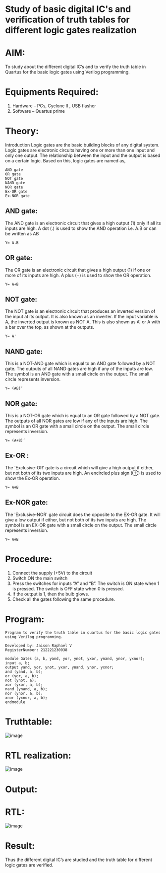 # Study of basic digital IC's and verification of truth tables for different logic gates realization
# AIM:
To study about the different digital IC’s and to verify the truth table in Quartus for the basic logic gates using Verilog programming.

# Equipments Required:
1. Hardware – PCs, Cyclone II , USB flasher
2. Software – Quartus prime
# Theory:
Introduction
Logic gates are the basic building blocks of any digital system. Logic gates are electronic circuits having one or more than one input and only one output. The relationship between the input and the output is based on a certain logic. Based on this, logic gates are named as,
```
AND gate
OR gate
NOT gate
NAND gate
NOR gate
Ex-OR gate
Ex-NOR gate
```
## AND gate:
The AND gate is an electronic circuit that gives a high output (1) only if all its inputs are high. A dot (.) is used to show the AND operation i.e. A.B or can be written as AB
```
Y= A.B
```
## OR gate:
The OR gate is an electronic circuit that gives a high output (1) if one or more of its inputs are high. A plus (+) is used to show the OR operation.
```
Y= A+B
```
## NOT gate:
The NOT gate is an electronic circuit that produces an inverted version of the input at its output. It is also known as an inverter. If the input variable is A, the inverted output is known as NOT A. This is also shown as A' or A with a bar over the top, as shown at the outputs.
```
Y= A'
```
## NAND gate:
This is a NOT-AND gate which is equal to an AND gate followed by a NOT gate. The outputs of all NAND gates are high if any of the inputs are low. The symbol is an AND gate with a small circle on the output. The small circle represents inversion.
```
Y= (AB)’
```
## NOR gate:
This is a NOT-OR gate which is equal to an OR gate followed by a NOT gate. The outputs of all NOR gates are low if any of the inputs are high. The symbol is an OR gate with a small circle on the output. The small circle represents inversion.
```
Y= (A+B)’
```
## Ex-OR :
The 'Exclusive-OR' gate is a circuit which will give a high output if either, but not both of its two inputs are high. An encircled plus sign (⊕) is used to show the Ex-OR operation.
```
Y= A⊕B
```
## Ex-NOR gate:
The 'Exclusive-NOR' gate circuit does the opposite to the EX-OR gate. It will give a low output if either, but not both of its two inputs are high. The symbol is an EX-OR gate with a small circle on the output. The small circle represents inversion.
```
Y= A⊕B
```
# Procedure:
1. Connect the supply (+5V) to the circuit
2. Switch ON the main switch
3. Press the switches for inputs “A” and “B”. The switch is ON state when 1 is pressed. The switch is OFF state when 0 is pressed.
4. If the output is 1, then the bulb glows.
5. Check all the gates following the same procedure.
# Program:
```
Program to verify the truth table in quartus for the basic logic gates using Verilog programming.

Developed by: Jaison Raphael V
RegisterNumber: 212221230038
```
```
module Gates (a, b, yand, yor, ynot, yxor, ynand, ynor, yxnor);
input a, b;
output yand, yor, ynot, yxor, ynand, ynor, yxnor;
and (yand, a, b);
or (yor, a, b);
not (ynot, a);
xor (yxor, a, b);
nand (ynand, a, b);
nor (ynor, a, b);
xnor (yxnor, a, b);
endmodule 
```
# Truthtable:
![image](https://github.com/SOMEASVAR/Study-of-basic-digital-IC-s-and-verification-of-truth-tables-for-different-logic-gates-realization-/assets/93434149/87accd1d-38cf-4b61-a9e3-3eccf83d093b)

# RTL realization:
![image](https://github.com/SOMEASVAR/Study-of-basic-digital-IC-s-and-verification-of-truth-tables-for-different-logic-gates-realization-/assets/93434149/c174a55e-7763-4549-8753-4197ede0cee2)

# Output:
# RTL:
![image](https://github.com/SOMEASVAR/Study-of-basic-digital-IC-s-and-verification-of-truth-tables-for-different-logic-gates-realization-/assets/93434149/bdf80655-ed9a-4f8d-a04e-fc0aa7b84bfd)


# Result:
Thus the different digital IC’s are studied and the truth table for different logic gates are verified.
